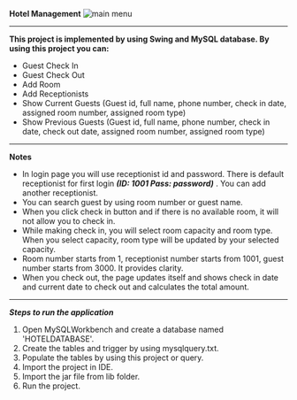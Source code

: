 **Hotel Management**
![main menu](https://github.com/stanodex/HotelManagement/images/75094976/5929fd23-f142-4d0d-b95e-b6a721463992)

------------------------------------------------------------------------------------------
**This project is implemented by using Swing and MySQL database. By using this project you can:**
- Guest Check In
- Guest Check Out
- Add Room
- Add Receptionists
- Show Current Guests (Guest id, full name, phone number, check in date, assigned room number, assigned room type)
- Show Previous Guests (Guest id, full name, phone number, check in date, check out date, assigned room number, assigned room type)
------------------------------------------------------------------------------------------
**Notes**
- In login page you will use receptionist id and password. There is default receptionist for first login ***(ID: 1001 Pass: password)*** . You can add another receptionist.
- You can search guest by using room number or guest name.
- When you click check in button and if there is no available room, it will not allow you to check in.
- While making check in, you will select room capacity and room type. When you select capacity, room type will be updated by your selected capacity.
- Room number starts from 1, receptionist number starts from 1001, guest number starts from 3000. It provides clarity.
- When you check out, the page updates itself and shows check in date and current date to check out and calculates the total amount.
------------------------------------------------------------------------------------------
***Steps to run the application***
1. Open MySQLWorkbench and create a database named 'HOTELDATABASE'.
2. Create the tables and trigger by using mysqlquery.txt.
3. Populate the tables by using this project or query.
4. Import the project in IDE.
5. Import the jar file from lib folder.
6. Run the project.
